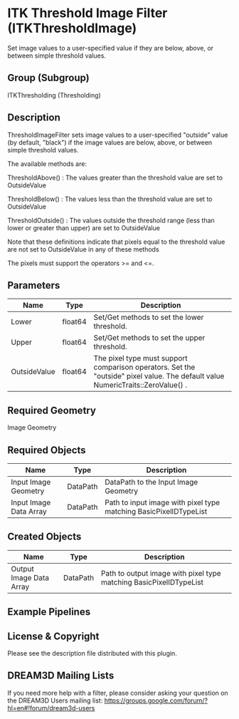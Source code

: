 # ITK Threshold Image Filter (ITKThresholdImage)

Set image values to a user-specified value if they are below, above, or between simple threshold values.

## Group (Subgroup)

ITKThresholding (Thresholding)

## Description

ThresholdImageFilter sets image values to a user-specified "outside" value (by default, "black") if the image values are below, above, or between simple threshold values.

The available methods are:

ThresholdAbove() : The values greater than the threshold value are set to OutsideValue

ThresholdBelow() : The values less than the threshold value are set to OutsideValue

ThresholdOutside() : The values outside the threshold range (less than lower or greater than upper) are set to OutsideValue

Note that these definitions indicate that pixels equal to the threshold value are not set to OutsideValue in any of these methods

The pixels must support the operators >= and <=.

## Parameters

| Name | Type | Description |
|------|------|-------------|
| Lower | float64 | Set/Get methods to set the lower threshold. |
| Upper | float64 | Set/Get methods to set the upper threshold. |
| OutsideValue | float64 | The pixel type must support comparison operators. Set the "outside" pixel value. The default value NumericTraits<PixelType>::ZeroValue() . |

## Required Geometry

Image Geometry

## Required Objects

| Name |Type | Description |
|-----|------|-------------|
| Input Image Geometry | DataPath | DataPath to the Input Image Geometry |
| Input Image Data Array | DataPath | Path to input image with pixel type matching BasicPixelIDTypeList |

## Created Objects

| Name |Type | Description |
|-----|------|-------------|
| Output Image Data Array | DataPath | Path to output image with pixel type matching BasicPixelIDTypeList |

## Example Pipelines


## License & Copyright

Please see the description file distributed with this plugin.


## DREAM3D Mailing Lists

If you need more help with a filter, please consider asking your question on the DREAM3D Users mailing list:
https://groups.google.com/forum/?hl=en#!forum/dream3d-users



